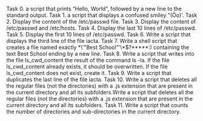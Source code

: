 Task 0. a script that prints “Hello, World”, followed by a new line to the standard output.
Task 1. a script that displays a confused smiley "(Ôo)'.
Task 2. Display the content of the /etc/passwd file.
Task 3. Display the content of /etc/passwd and /etc/hosts.
Task 4. Display the last 10 lines of /etc/passwd.
Task 5. Display the first 10 lines of /etc/passwd.
Task 6. Write a script that displays the third line of the file iacta.
Task 7. Write a shell script that creates a file named exactly \*\\'"Best School"\'\\*$\?\*\*\*\*\*:) containing the text Best School ending by a new line.
Task 8. Write a script that writes into the file ls_cwd_content the result of the command ls -la. If the file ls_cwd_content already exists, it should be overwritten. If the file ls_cwd_content does not exist, create it.
Task 9. Write a script that duplicates the last line of the file iacta.
Task 10. Write a script that deletes all the regular files (not the directories) with a .js extension that are present in the current directory and all its subfolders.Write a script that deletes all the regular files (not the directories) with a .js extension that are present in the current directory and all its subfolders.
Task 11. Write a script that counts the number of directories and sub-directories in the current directory.
